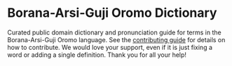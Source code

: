 
# Borana-Arsi-Guji Oromo Dictionary

Curated public domain dictionary and pronunciation guide for terms in the Borana-Arsi-Guji Oromo language. See the [contributing guide](https://github.com/drumworkteam/term/blob/make/.github/contributing.md) for details on how to contribute. We would love your support, even if it is just fixing a word or adding a single definition. Thank you for all your help!